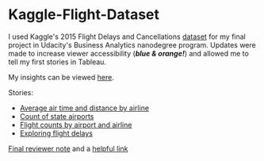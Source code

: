 # Kaggle-Flight-Dataset
I used Kaggle's 2015 Flight Delays and Cancellations [dataset](https://www.kaggle.com/datasets/usdot/flight-delays) for my final project in Udacity's Business Analytics nanodegree program. Updates were made to increase viewer accessibility (***blue & orange!***) and allowed me to tell my first stories in Tableau.

My insights can be viewed [here](https://github.com/storiesbymai/Kaggle-Flight-Dataset/blob/main/MC_updated_Data%20Dashboard%20Project.pdf). 

Stories:
* [Average air time and distance by airline](https://public.tableau.com/app/profile/maya.caldwell/viz/Averageairtimeanddistancebyairline2015/Sheet1)
* [Count of state airports](https://public.tableau.com/app/profile/maya.caldwell/viz/Countofstateairports2015/Countofstateairports2015)
* [Flight counts by airport and airline](https://public.tableau.com/app/profile/maya.caldwell/viz/Flightcountsbyairportandairline2015/Flightcountsbyairportandairline2015)
* [Exploring flight delays](https://public.tableau.com/app/profile/maya.caldwell/viz/Exploringflightsdelays/Exploringflightdelays)

[Final reviewer note](https://github.com/storiesbymai/Kaggle-Flight-Dataset/blob/main/Final%20reviewer%20note.png) and a [helpful link](https://www.juiceanalytics.com/writing/7-must-have-data-visualization-skills-for-data-analysts)

